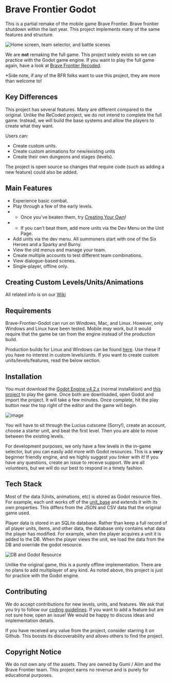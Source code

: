 # Brave Frontier Godot

This is a partial remake of the mobile game Brave Frontier. Brave frontier shutdown within the last year. This project implements many of the same features and structure.

![Home screen, team selector, and battle scenes](https://github.com/aMytho/brave-frontier-godot/assets/58316242/b7d97886-8e13-4c37-a58e-ace2fbb32f8f)

We are **not** remaking the full game. This project solely exists so we can practice with the Godot game engine. If you want to play the full game again, have a look at [Brave Frontier Recoded](https://www.bravefrontierrecoded.online//).

*Side note, if any of the BFR folks want to use this project, they are more than welcome to!

## Key Differences
This project has several features. Many are different compared to the original. Unlike the ReCoded project, we do not intend to complete the full game. Instead, we will build the base systems and allow the players to create what they want.

Users can:
- Create custom units.
- Create custom animations for new/existing units
- Create their own dungeons and stages (levels).

The project is open source so changes that require code (such as adding a new feature) could also be added.

## Main Features

- Experience basic combat.
- Play through a few of the early levels.
- - Once you've beaten them, try [Creating Your Own](https://github.com/aMytho/brave-frontier-godot/wiki/Creating-a-Unit)!
- - If you can't beat them, add more units via the Dev Menu on the Unit Page.
- Add units via the dev menu. All summoners start with one of the Six Heroes and a Sparky and Burny.
- View the old menus and manage your team.
- Create multiple accounts to test different team combinations.
- View dialogue-based scenes.
- Single-player, offline only.

## Creating Custom Levels/Units/Animations

All related info is on our [Wiki](https://github.com/aMytho/brave-frontier-godot/wiki)

## Requirements

Brave-Frontier-Godot can run on Windows, Mac, and Linux. However, only Windows and Linux have been tested. Mobile *may* work, but it would require that the game be ran from the engine instead of the production build.

Production builds for Linux and Windows can be found [here](https://github.com/aMytho/brave-frontier-godot/releases/tag/0.1). Use these if you have no interest in custom levels/units. If you want to create custom units/levels/features, read the below section. 

## Installation

You must download the [Godot Engine v4.2.x](https://godotengine.org/) (normal installation) and [this project](https://github.com/aMytho/brave-frontier-godot/archive/refs/heads/main.zip) to play the game. Once both are downloaded, open Godot and import the project. It will take a few minutes. Once complete, hit the play button near the top right of the editor and the game will begin.

![image](https://github.com/aMytho/brave-frontier-godot/assets/58316242/dc721d08-9b28-419c-9fa7-f0081977e39c)

You will have to sit through the Lucius cutscene (Sorry!), create an account, choose a starter unit, and beat the first level. Then you are able to move between the existing levels. 

For development purposes, we only have a few levels in the in-game selector, but you can easily add more with Godot resources. This is a **very** beginner friendly engine, and we highly suggest you tinker with it! If you have any questions, create an issue to receive support. We are all volunteers, but we will do our best to respond in a timely fashion.

## Tech Stack

Most of the data (Units, animations, etc) is stored as Godot resource files. For example, each unit works off of the [unit_base](https://github.com/aMytho/brave-frontier-godot/blob/main/Units/unit_base.gd) and extends it with its own properties. This differs from the JSON and CSV data that the original game used.

Player data is stored in an SQLite database. Rather than keep a full record of all player units, items, and other data, the database only contains what data the player has modified. For example, when the player acquires a unit it is added to the DB. When the player views the unit, we load the data from the DB and override the godot resource.

![DB and Godot Resource](https://github.com/aMytho/brave-frontier-godot/assets/58316242/39dacee8-5dc4-462b-b888-9dc1dc17227f)


Unlike the original game, this is a purely offline implementation. There are no plans to add multiplayer of any kind. As noted above, this project is just for practice with the Godot engine.

## Contributing

We do accept contributions for new levels, units, and features. We ask that you try to follow our [coding guidelines](https://github.com/aMytho/brave-frontier-godot/issues/28). If you want to add a feature but are not sure how, open an issue! We would be happy to discuss ideas and implementation details.

If you have received any value from the project, consider starring it on Github. This boosts its discoverability and allows others to find the project.

## Copyright Notice

We do not own any of the assets. They are owned by Gumi / Alim and the Brave Frontier team. This project earns no revenue and is purely for educational purposes.
